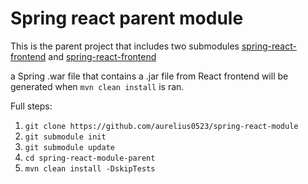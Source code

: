 # Spring react parent module

This is the parent project that includes two submodules [spring-react-frontend](https://github.com/aurelius0523/spring-react-backend) and [spring-react-frontend](https://github.com/aurelius0523/spring-react-backend)

a Spring .war file that contains a .jar file from React frontend will be generated when `mvn clean install` is ran.

Full steps:

1.  `git clone https://github.com/aurelius0523/spring-react-module`
2.  `git submodule init`
3.  `git submodule update`
4.  `cd spring-react-module-parent`
5.  `mvn clean install -DskipTests`
